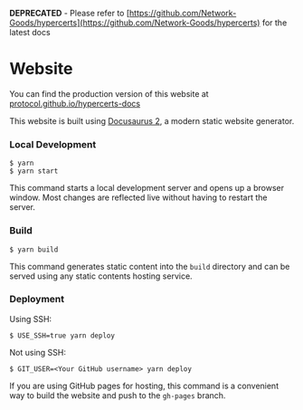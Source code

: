 **DEPRECATED** - Please refer to [https://github.com/Network-Goods/hypercerts](https://github.com/Network-Goods/hypercerts) for the latest docs

# Website

You can find the production version of this website at [protocol.github.io/hypercerts-docs](https://protocol.github.io/hypercerts-docs)

This website is built using [Docusaurus 2](https://docusaurus.io/), a modern static website generator.
### Local Development

```
$ yarn
$ yarn start
```

This command starts a local development server and opens up a browser window. Most changes are reflected live without having to restart the server.

### Build

```
$ yarn build
```

This command generates static content into the `build` directory and can be served using any static contents hosting service.

### Deployment

Using SSH:

```
$ USE_SSH=true yarn deploy
```

Not using SSH:

```
$ GIT_USER=<Your GitHub username> yarn deploy
```

If you are using GitHub pages for hosting, this command is a convenient way to build the website and push to the `gh-pages` branch.
